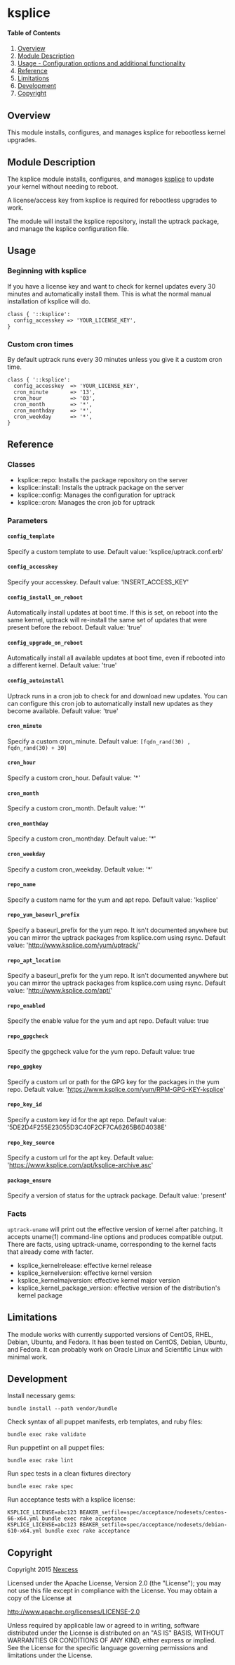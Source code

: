 # ksplice

#### Table of Contents

1. [Overview](#overview)
2. [Module Description ](#module-description)
3. [Usage - Configuration options and additional functionality](#usage)
4. [Reference ](#reference)
5. [Limitations](#limitations)
6. [Development](#development)
7. [Copyright](#copyright)

## Overview

This module installs, configures, and manages ksplice for rebootless kernel upgrades.

## Module Description


The ksplice module installs, configures, and manages
[ksplice](http://ksplice.oracle.com/) to update your kernel without needing to
reboot.

A license/access key from ksplice is required for rebootless upgrades to work.

The module will install the ksplice repository, install the uptrack package, and
manage the ksplice configuration file.

## Usage

### Beginning with ksplice
If you have a license key and want to check for kernel updates every 30 minutes and automatically install them. This is what the normal manual installation of ksplice will do.

```
class { '::ksplice':
  config_accesskey => 'YOUR_LICENSE_KEY',
}
```


### Custom cron times

By default uptrack runs every 30 minutes unless you give it a custom cron time.

```
class { '::ksplice':
  config_accesskey	=> 'YOUR_LICENSE_KEY',
  cron_minute		=> '13',
  cron_hour			=> '03',
  cron_month		=> '*',
  cron_monthday		=> '*',
  cron_weekday		=> '*',
}
```

## Reference

### Classes

* ksplice::repo: Installs the package repository on the server
* ksplice::install: Installs the uptrack package on the server
* ksplice::config: Manages the configuration for uptrack
* ksplice::cron: Manages the cron job for uptrack


### Parameters

#### `config_template`
Specify a custom template to use. Default value: 'ksplice/uptrack.conf.erb'

#### `config_accesskey`
Specify your accesskey. Default value: 'INSERT_ACCESS_KEY'

#### `config_install_on_reboot`
Automatically install updates at boot time. If this is set, on reboot into the same kernel, uptrack will re-install the same set of updates that were present before the reboot. Default value: 'true'

#### `config_upgrade_on_reboot`
Automatically install all available updates at boot time, even if rebooted into a different kernel. Default value: 'true'

#### `config_autoinstall`
Uptrack runs in a cron job to check for and download new updates. You can can configure this cron job to automatically install new updates as they become available. Default value: 'true'

#### `cron_minute`
Specify a custom cron_minute. Default value: `[fqdn_rand(30) , fqdn_rand(30) + 30]`

#### `cron_hour`
Specify a custom cron_hour. Default value: '*'

#### `cron_month`
Specify a custom cron_month. Default value: '*'

#### `cron_monthday`
Specify a custom cron_monthday. Default value: '*'

#### `cron_weekday`
Specify a custom cron_weekday. Default value: '*'

#### `repo_name`
Specify a custom name for the yum and apt repo. Default value: 'ksplice'

#### `repo_yum_baseurl_prefix`
Specify a baseurl_prefix for the yum repo. It isn't documented anywhere but you can mirror the uptrack packages from ksplice.com using rsync. Default value: 'http://www.ksplice.com/yum/uptrack/'

#### `repo_apt_location`
Specify a baseurl_prefix for the yum repo. It isn't documented anywhere but you can mirror the uptrack packages from ksplice.com using rsync. Default value: 'http://www.ksplice.com/apt/'

#### `repo_enabled`
Specify the enable value for the yum and apt repo. Default value: true

#### `repo_gpgcheck`
Specify the gpgcheck value for the yum repo. Default value: true

#### `repo_gpgkey`
Specify a custom url or path for the GPG key for the packages in the yum repo. Default value: 'https://www.ksplice.com/yum/RPM-GPG-KEY-ksplice'

#### `repo_key_id`
Specify a custom key id for the apt repo. Default value: '5DE2D4F255E23055D3C40F2CF7CA6265B6D4038E'

#### `repo_key_source`
Specify a custom url for the apt key. Default value: 'https://www.ksplice.com/apt/ksplice-archive.asc'

#### `package_ensure`
Specify a version of status for the uptrack package. Default value: 'present'

### Facts
`uptrack-uname` will print out the effective version of kernel after patching. It accepts uname(1) command-line options and produces compatible output. There are facts, using uptrack-uname, corresponding to the kernel facts that already come with facter.

* ksplice_kernelrelease: effective kernel release
* ksplice_kernelversion: effective kernel version
* ksplice_kernelmajversion: effective kernel major version
* ksplice_kernel_package_version: effective version of the distribution's kernel package

## Limitations

The module works with currently supported versions of CentOS, RHEL, Debian,
Ubuntu, and Fedora. It has been tested on CentOS, Debian, Ubuntu, and Fedora. It
can probably work on Oracle Linux and Scientific Linux with minimal work.

## Development

Install necessary gems:
```
bundle install --path vendor/bundle
```

Check syntax of all puppet manifests, erb templates, and ruby files:
```
bundle exec rake validate
```

Run puppetlint on all puppet files:
```
bundle exec rake lint
```

Run spec tests in a clean fixtures directory
```
bundle exec rake spec
```

Run acceptance tests with a ksplice license:
```
KSPLICE_LICENSE=abc123 BEAKER_setfile=spec/acceptance/nodesets/centos-66-x64.yml bundle exec rake acceptance
KSPLICE_LICENSE=abc123 BEAKER_setfile=spec/acceptance/nodesets/debian-610-x64.yml bundle exec rake acceptance
```

## Copyright

Copyright 2015 [Nexcess](https://www.nexcess.net/)

Licensed under the Apache License, Version 2.0 (the "License");
you may not use this file except in compliance with the License.
You may obtain a copy of the License at

http://www.apache.org/licenses/LICENSE-2.0

Unless required by applicable law or agreed to in writing, software
distributed under the License is distributed on an "AS IS" BASIS,
WITHOUT WARRANTIES OR CONDITIONS OF ANY KIND, either express or implied.
See the License for the specific language governing permissions and
limitations under the License.
